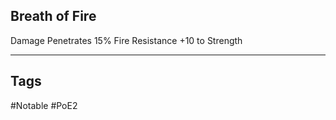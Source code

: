 ## Breath of Fire
Damage Penetrates 15% Fire Resistance
+10 to Strength

---
## Tags
#Notable
#PoE2
